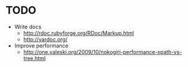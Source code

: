 # TODO

 * Write docs
   * <http://rdoc.rubyforge.org/RDoc/Markup.html>
   * <http://yardoc.org/>
 * Improve performance
   * <http://one.valeski.org/2009/10/nokogiri-performance-xpath-vs-tree.html>